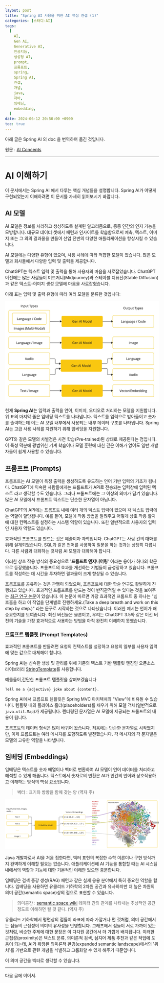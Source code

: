 ```yaml
---
layout: post
title: "Spring AI 사용을 위한 AI 핵심 컨셉 (1)"
categories: [스터디-AI]
tags:
  [
    AI,
    Gen AI,
    Generative AI,
    인공지능,
    생성형 AI,
    prompt,
    프롬프트,
    spring,
    Spring AI,
    컨셉,
    개념,
    java,
    자바,
    임베딩,
    embedding,
  ]
date: 2024-06-12 20:50:00 +0900
toc: true
---
```


아래 글은 Spring AI 의 doc 을 번역하여 옮긴 것입니다.

원문 : [AI Concepts](https://docs.spring.io/spring-ai/reference/concepts.html)

---

# AI 이해하기

이 문서에서는 Spring AI 에서 다루는 핵심 개념들을 설명합니다. Spring AI가 어떻게 구현되었는지 이해하려면 이 문서를 자세히 읽어보시기 바랍니다.

## AI 모델

AI 모델은 정보를 처리하고 생성하도록 설계된 알고리즘으로, 종종 인간의 인지 기능을 모방합니다.
대규모 데이터 셋에서 패턴과 인사이트를 학습함으로써 예측, 텍스트, 이미지 또는 그 외의 결과물을 만들어 산업 전반의 다양한 애플리케이션을 향상시킬 수 있습니다.

AI 모델에는 다양한 유형이 있으며, 사용 사례에 따라 적합한 모델이 있습니다.
많은 모델과 회사들에서 다양한 입력 및 출력을 제공합니다.

ChatGPT는 텍스트 입력 및 출력을 통해 사용자의 마음을 사로잡았습니다.
ChatGPT 이전에는 많은 사람들이 미드저니(Midjourney)와 스테이블 디퓨전(Stable Diffusion)과 같은 텍스트-이미지 생성 모델에 마음을 사로잡혔습니다.

아래 표는 입력 및 출력 유형에 따라 여러 모델을 분류한 것입니다:

![spring-ai-concepts-model-types](/assets/images/2024-06-12-ai-core-concepts-for-spring-ai/spring-ai-concepts-model-types.jpg)

현재 **Spring AI**는 입력과 출력을 언어, 이미지, 오디오로 처리하는 모델을 지원합니다.
위 표의 마지막 줄은 임베딩 텍스트를 나타냅니다. 텍스트를 입력으로 받아들이고 숫자를 출력하는데 이는 AI 모델 내부에서 사용되는 내부 데이터 구조를 나타냅니다. Spring AI는 고급 사용 사례를 지원하기 위해 임베딩을 지원합니다.

GPT와 같은 모델의 차별점은 사전 학습(Pre-trained)된 상태로 제공된다는 점입니다. 이 특성 덕분에 광범위한 기계 학습이나 모델 훈련에 대한 깊은 이해가 없어도 일반 개발자들이 쉽게 사용할 수 있습니다.

## 프롬프트 (Prompts)

프롬프트는 AI 모델이 특정 출력을 생성하도록 유도하는 언어 기반 입력의 기초가 됩니다. ChatGPT에 익숙한 사람들에게는 프롬프트가 API로 전송되는 입력창에 입력된 텍스트 라고 생각할 수도 있습니다. 그러나 프롬프트에는 그 이상의 의미가 담겨 있습니다. 많은 AI 모델에서 프롬프트 텍스트는 단순한 문자열이 아닙니다.

ChatGPT의 API에는 프롬프트 내에 여러 개의 텍스트 입력이 있으며 각 텍스트 입력에는 역할이 할당됩니다. 예를 들어, 모델에 작동 방법을 알려주고 어떻게 상호 작용 할지에 대한 컨텍스트를 설정하는 시스템 역할이 있습니다. 또한 일반적으로 사용자의 입력인 사용자 역할도 있습니다.

효과적인 프롬프트를 만드는 것은 예술이자 과학입니다. ChatGPT는 사람 간의 대화를 위해 설계되었습니다. SQL과 같은 언어를 사용하여 질문을 하는 것과는 상당히 다릅니다. 다른 사람과 대화하는 것처럼 AI 모델과 대화해야 합니다.

이러한 상호 작용 방식의 중요성으로 '**프롬프트 엔지니어링**' 이라는 용어가 하나의 학문으로 등장했습니다. 프롬프트의 효과를 개선하는 기법들이 급성장하고 있습니다. 프롬프트를 작성하는 데 시간을 투자하면 결과물이 크게 향상될 수 있습니다.

프롬프트를 공유하는 것은 관행이 되었으며, 프롬프트에 대한 학술 연구도 활발하게 진행되고 있습니다. 효과적인 프롬프트를 만드는 것이 반직관적일 수 있다는 것을 보여주는 [최근 연구 논문](https://arxiv.org/abs/2205.11916)이 있습니다. 이 논문에 따르면 가장 효과적인 프롬프트 중 하나는 "심호흡을 하고 이 작업을 단계별로 진행하세요.(Take a deep breath and work on this step by step.)" 라는 문구로 시작하는 것으로 나타났습니다. 이러한 예시는 언어가 왜 중요한지를 보여줍니다. 최신 버전들은 물론이고, 우리는 ChatGPT 3.5와 같은 이전 버전의 기술을 가장 효과적으로 사용하는 방법을 아직 완전히 이해하지 못했습니다.

### 프롬프트 템플릿 (Prompt Templates)

효과적인 프롬프트를 만들려면 요청의 컨텍스트를 설정하고 요청의 일부를 사용자 입력에 맞는 값으로 대체해야 합니다.

Spring AI는 신속한 생성 및 관리를 위해 기존의 텍스트 기반 템플릿 엔진인 오픈소스 라이브러리 [StringTemplate](https://www.stringtemplate.org/)를 사용합니다.

예를들어,간단한 프롬프트 템플릿을 살펴보겠습니다

```
Tell me a {adjective} joke about {content}.
```

Spring AI에서 프롬프트 템플릿은 Spring MVC 아키텍처의 "View"에 비유될 수 있습니다.
템플릿 내의 플레이스 홀더(placeholders)를 채우기 위해 모델 객체(일반적으로 `java.util.Map`)가 제공됩니다.
렌더링된 문자열은 AI 모델에 제공되는 프롬프트의 내용이 됩니다.

프롬프트의 데이터 형식은 많이 바뀌어 왔습니다. 처음에는 단순한 문자열로 시작했지만, 이제 프롬프트는 여러 메시지를 포함하도록 발전했습니다. 각 메시지의 각 문자열은 모델의 고유한 역할을 나타냅니다.

## 임베딩 (Embeddings)

임베딩은 텍스트를 숫자 배열이나 벡터로 변환하여 AI 모델이 언어 데이터를 처리하고 해석할 수 있게 해줍니다. 텍스트에서 숫자로의 변환은 AI가 인간의 언어와 상호작용하고 이해하는 방식의 핵심 요소입니다.

> 벡터 : 크기와 방향을 함께 갖는 양 (역자 주)

![spring-ai-embeddings](/assets/images/2024-06-12-ai-core-concepts-for-spring-ai/spring-ai-embeddings.jpg)

Java 개발자로서 AI을 처음 접한다면, 벡터 표현의 복잡한 수학 이론이나 구현 방식까지 완벽하게 이해할 필요는 없습니다.
애플리케이션에 AI 기능을 통합할 때는 AI 시스템 내에서의 역할과 기능에 대한 기본적인 이해만 있으면 충분합니다.

임베딩은 검색 증강 생성(RAG) 패턴과 같은 실제 응용 분야에서 특히 중요한 역할을 합니다.
임베딩을 사용하면 유클리드 기하학의 2차원 공간과 유사하지만 더 높은 차원의 의미 공간(semantic space)상의 점으로 표현할 수 있습니다.

> 의미공간 : [semantic space wiki](https://en.wikipedia.org/wiki/Semantic_space)
> 데이터 간의 관계를 나타내는 추상적인 공간 정도로 이해하면 될 것 같다. (역자 주)

유클리드 기하학에서 평면상의 점들이 좌표에 따라 가깝거나 먼 것처럼, 의미 공간에서는 점들의 근접성이 의미의 유사성을 반영합니다.
그래프에서 점들이 서로 가까이 있는 것처럼, 비슷한 주제에 대한 문장은 이 다차원 공간에서 더 가깝게 배치됩니다.
이러한 근접성(proximity)은 텍스트 분류, 의미론적 검색, 심지어 제품 추천과 같은 작업에 도움이 되는데, AI가 확장된 의미론적 환경(expanded semantic landscape)에서의 '위치'를 기반으로 관련 개념을 식별하고 그룹화할 수 있게 해주기 때문입니다.

이 의미 공간을 벡터로 생각할 수 있습니다.

---

다음 글에 이어서.
